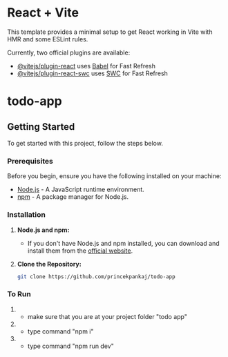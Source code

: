 # React + Vite

This template provides a minimal setup to get React working in Vite with HMR and some ESLint rules.

Currently, two official plugins are available:

- [@vitejs/plugin-react](https://github.com/vitejs/vite-plugin-react/blob/main/packages/plugin-react/README.md) uses [Babel](https://babeljs.io/) for Fast Refresh
- [@vitejs/plugin-react-swc](https://github.com/vitejs/vite-plugin-react-swc) uses [SWC](https://swc.rs/) for Fast Refresh
# todo-app

 

## Getting Started

To get started with this project, follow the steps below.

### Prerequisites

Before you begin, ensure you have the following installed on your machine:

- [Node.js](https://nodejs.org/) - A JavaScript runtime environment.
- [npm](https://www.npmjs.com/) - A package manager for Node.js.

### Installation

1. **Node.js and npm:**
   - If you don't have Node.js and npm installed, you can download and install them from the [official website](https://nodejs.org/).

2. **Clone the Repository:**
   ```bash
   git clone https://github.com/princekpankaj/todo-app

### To Run

 1. - make sure that you are at your project folder "todo app"
 2. - type command "npm i"
 3. - type command "npm run dev"
